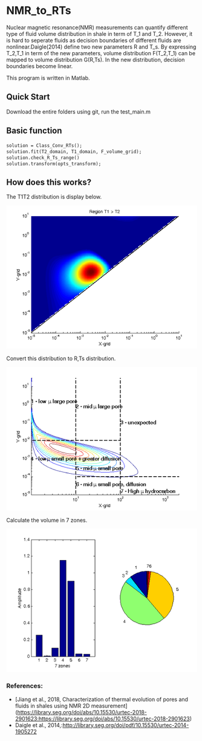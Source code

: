 # NMR_to_RTs
Nuclear magnetic resonance(NMR) measurements can quantify different type of fluid volume distribution in shale in term of T_1 and T_2. However, it is hard to seperate fluids as decision boundaries of different fluids are nonlinear.Daigle(2014) define two new parameters R and T_s. By expressing T_2,T_1 in term of the new parameters, volume distribution F(T_2,T_1) can be mapped to volume distribution G(R,Ts). In the new distribution, decision boundaries become linear. 

This program is written in Matlab. 
      
## Quick Start
Download the entire folders using git, run the test_main.m  

## Basic function
```
solution = Class_Conv_RTs();
solution.fit(T2_domain, T1_domain, F_volume_grid); 
solution.check_R_Ts_range()
solution.transform(opts_transform);

```


## How does this works?

The T1T2 distribution is display below. 
 
![1](figs/T1T2.png)

Convert this distribution to R,Ts distribution.

![2](figs/RTs_contour.png)

Calculate the volume in 7 zones. 

![3](figs/RTS_pie_bar.png)

### References:
* [Jiang et al., 2018, Characterization of thermal evolution of pores and fluids in shales using NMR 2D measurement]
(https://library.seg.org/doi/abs/10.15530/urtec-2018-2901623:https://library.seg.org/doi/abs/10.15530/urtec-2018-2901623)
* Daigle et al., 2014,:http://library.seg.org/doi/pdf/10.15530/urtec-2014-1905272

